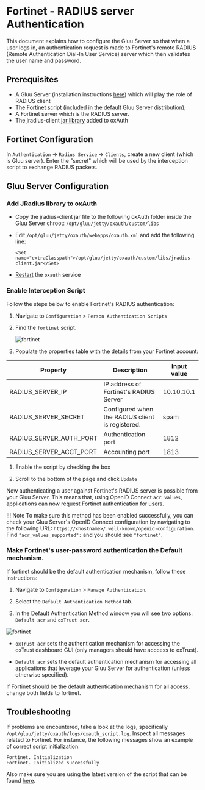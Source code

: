 # Fortinet - RADIUS server Authentication

This document explains how to configure the Gluu Server so that when a user logs in, an authentication request is made to Fortinet's remote RADIUS (Remote Authentication Dial-In User Service) server which then validates the user name and password. 

## Prerequisites 

- A Gluu Server (installation instructions [here](../../../../janssen-server/install/README.md)) which will play the role of RADIUS client    
- The [Fortinet script](https://github.com/GluuFederation/oxAuth/blob/master/Server/integrations/fortinet/FortinetExternalAuthenticator.py) (included in the default Gluu Server distribution);   
- A Fortinet server which is the RADIUS server.     
- The jradius-client [jar library](https://sourceforge.net/projects/jradius-client/files/) added to oxAuth

    

## Fortinet Configuration

In `Authentication` -> `Radius Service` -> `Clients`, create a new client (which is Gluu server). Enter the "secret" which will be used by the interception script to exchange RADIUS packets.

## Gluu Server Configuration
### Add JRadius library to oxAuth

- Copy the jradius-client jar file to the following oxAuth folder inside the Gluu Server chroot: `/opt/gluu/jetty/oxauth/custom/libs` 

- Edit `/opt/gluu/jetty/oxauth/webapps/oxauth.xml` and add the following line:

    ```
    <Set name="extraClasspath">/opt/gluu/jetty/oxauth/custom/libs/jradius-client.jar</Set>
    ```
    
- [Restart](../../../../janssen-server/vm-ops/restarting-services.md#restart) the `oxauth` service


### Enable Interception Script

Follow the steps below to enable Fortinet's RADIUS authentication:

1. Navigate to `Configuration` > `Person Authentication Scripts`   

1. Find the `fortinet` script.

    ![fortinet](../img/admin-guide/multi-factor/fortinet-custom-script.png)

1. Populate the properties table with the details from your Fortinet account:    


|	Property	|	Description		| Input value     |
|-----------------------|-------------------------------|---------------|
|RADIUS_SERVER_IP		|IP address of Fortinet's RADIUS Server		| 10.10.10.1 |
|RADIUS_SERVER_SECRET		|Configured when the RADIUS client is registered. | spam |
|RADIUS_SERVER_AUTH_PORT            |Authentication port | 1812 |
|RADIUS_SERVER_ACCT_PORT            |Accounting port | 1813 |

1. Enable the script by checking the box 

1. Scroll to the bottom of the page and click `Update`

Now authenticating a user against Fortinet's RADIUS server is possible from your Gluu Server. This means that, using OpenID Connect `acr_values`, applications can now request Fortinet authentication for users. 

!!! Note 
    To make sure this method has been enabled successfully, you can check your Gluu Server's OpenID Connect configuration by navigating to the following URL: `https://<hostname>/.well-known/openid-configuration`. Find `"acr_values_supported":` and you should see `"fortinet"`. 

### Make Fortinet's user-password authentication the Default mechanism.
If fortinet should be the default authentication mechanism, follow these instructions: 

1. Navigate to `Configuration` > `Manage Authentication`. 

1. Select the `Default Authentication Method` tab. 

1. In the Default Authentication Method window you will see two options: `Default acr` and `oxTrust acr`. 

![fortinet](../img/admin-guide/multi-factor/fortinet.png)

 - `oxTrust acr` sets the authentication mechanism for accessing the oxTrust dashboard GUI (only managers should have acccess to oxTrust).    

 - `Default acr` sets the default authentication mechanism for accessing all applications that leverage your Gluu Server for authentication (unless otherwise specified).    

If Fortinet should be the default authentication mechanism for all access, change both fields to fortinet.  
 
## Troubleshooting    
If problems are encountered, take a look at the logs, specifically `/opt/gluu/jetty/oxauth/logs/oxauth_script.log`. Inspect all messages related to Fortinet. For instance, the following messages show an example of correct script initialization:

```
Fortinet. Initialization
Fortinet. Initialized successfully
```

Also make sure you are using the latest version of the script that can be found [here](https://github.com/GluuFederation/oxAuth/blob/master/Server/integrations/fortinet/FortinetExternalAuthenticator.py).

